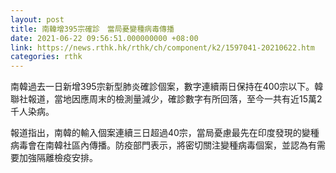 ```yaml
---
layout: post
title: 南韓增395宗確診　當局憂變種病毒傳播
date: 2021-06-22 09:56:51.000000000 +08:00
link: https://news.rthk.hk/rthk/ch/component/k2/1597041-20210622.htm
categories: rthk
---
```


南韓過去一日新增395宗新型肺炎確診個案，數字連續兩日保持在400宗以下。韓聯社報道，當地因應周末的檢測量減少，確診數字有所回落，至今一共有近15萬2千人染病。

報道指出，南韓的輸入個案連續三日超過40宗，當局憂慮最先在印度發現的變種病毒會在南韓社區內傳播。防疫部門表示，將密切關注變種病毒個案，並認為有需要加強隔離檢疫安排。
